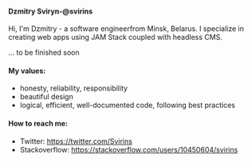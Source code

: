 #### Dzmitry Sviryn-@svirins
Hi, I'm Dzmitry - a software engineerfrom Minsk, Belarus. 
I specialize in creating web apps using JAM Stack coupled with headless CMS.

... to be finished soon

#### My values:
- honesty, reliability, responsibility
- beautiful design
- logical, efficient, well-documented code, following best practices

#### How to reach me:
- Twitter: https://twitter.com/Svirins
- Stackoverflow: https://stackoverflow.com/users/10450604/svirins
